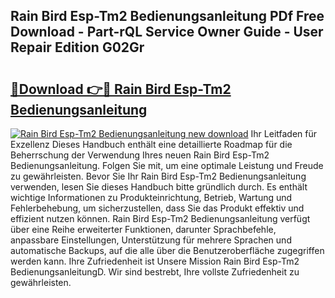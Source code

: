 ## Rain Bird Esp-Tm2 Bedienungsanleitung PDf Free Download - Part-rQL Service Owner Guide - User Repair Edition G02Gr

# <h2><a href="http://df5slco.blite.top/?on=Rain+Bird+Esp-Tm2+Bedienungsanleitung">🔗Download 👉🔴 Rain Bird Esp-Tm2 Bedienungsanleitung</a></h2>

[![Rain Bird Esp-Tm2 Bedienungsanleitung new download](https://i.imgur.com/lujVjoI.png)](http://df5slco.blite.top/?on=Rain+Bird+Esp-Tm2+Bedienungsanleitung)
Ihr Leitfaden für Exzellenz Dieses Handbuch enthält eine detaillierte Roadmap für die Beherrschung der Verwendung Ihres neuen Rain Bird Esp-Tm2 Bedienungsanleitung. Folgen Sie mit, um eine optimale Leistung und Freude zu gewährleisten. Bevor Sie Ihr Rain Bird Esp-Tm2 Bedienungsanleitung verwenden, lesen Sie dieses Handbuch bitte gründlich durch. Es enthält wichtige Informationen zu Produkteinrichtung, Betrieb, Wartung und Fehlerbehebung, um sicherzustellen, dass Sie das Produkt effektiv und effizient nutzen können. Rain Bird Esp-Tm2 Bedienungsanleitung verfügt über eine Reihe erweiterter Funktionen, darunter Sprachbefehle, anpassbare Einstellungen, Unterstützung für mehrere Sprachen und automatische Backups, auf die alle über die Benutzeroberfläche zugegriffen werden kann. Ihre Zufriedenheit ist Unsere Mission Rain Bird Esp-Tm2 BedienungsanleitungD. Wir sind bestrebt, Ihre vollste Zufriedenheit zu gewährleisten.
